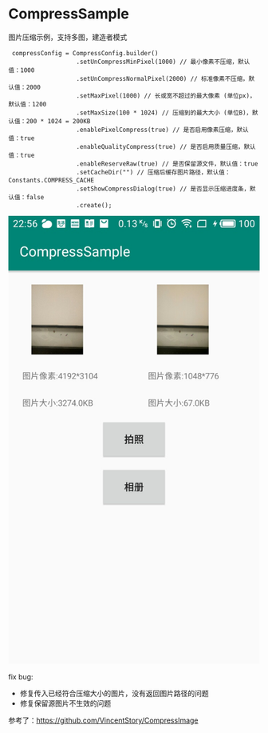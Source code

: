 # CompressSample
图片压缩示例，支持多图，建造者模式

```
 compressConfig = CompressConfig.builder()
                   .setUnCompressMinPixel(1000) // 最小像素不压缩，默认值：1000
                   .setUnCompressNormalPixel(2000) // 标准像素不压缩，默认值：2000
                   .setMaxPixel(1000) // 长或宽不超过的最大像素 (单位px)，默认值：1200
                   .setMaxSize(100 * 1024) // 压缩到的最大大小 (单位B)，默认值：200 * 1024 = 200KB
                   .enablePixelCompress(true) // 是否启用像素压缩，默认值：true
                   .enableQualityCompress(true) // 是否启用质量压缩，默认值：true
                   .enableReserveRaw(true) // 是否保留源文件，默认值：true
                   .setCacheDir("") // 压缩后缓存图片路径，默认值：Constants.COMPRESS_CACHE
                   .setShowCompressDialog(true) // 是否显示压缩进度条，默认值：false
                   .create();
 ```

![压缩的示例图片](https://github.com/CoderWalterXu/CompressSample/blob/master/screenshot/S00106-225651.jpg)


fix bug:
* 修复传入已经符合压缩大小的图片，没有返回图片路径的问题
* 修复保留源图片不生效的问题


参考了：https://github.com/VincentStory/CompressImage
